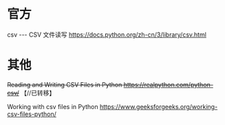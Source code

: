 
# 官方

csv --- CSV 文件读写 https://docs.python.org/zh-cn/3/library/csv.html

# 其他

~~Reading and Writing CSV Files in Python https://realpython.com/python-csv/~~  【//已转移】

Working with csv files in Python https://www.geeksforgeeks.org/working-csv-files-python/
